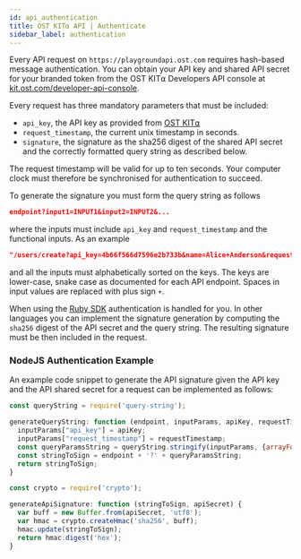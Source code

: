```yaml
---
id: api_authentication
title: OST KIT⍺ API | Authenticate
sidebar_label: authentication
---
```


Every API request on `https://playgroundapi.ost.com` requires hash-based message authentication.  You can obtain your API key and shared API secret for your branded token from the OST KIT⍺ Developers API console at [<u>kit.ost.com/developer-api-console</u>](https://kit.ost.com/developer-api-console).

Every request has three mandatory parameters that must be included:
- `api_key`, the API key as provided from [<u>OST KIT⍺</u>](kit.ost.com/developer-api-console)
- `request_timestamp`, the current unix timestamp in seconds.
- `signature`, the signature as the sha256 digest of the shared API secret and the correctly formatted query string as described below.

The request timestamp will be valid for up to ten seconds.  Your computer clock must therefore be synchronised for authentication to succeed.

To generate the signature you must form the query string as follows

```json
endpoint?input1=INPUT1&input2=INPUT2&...
```

where the inputs must include `api_key` and `request_timestamp` and the functional inputs. As an example

```json
"/users/create?api_key=4b66f566d7596e2b733b&name=Alice+Anderson&request_timestamp=1521073147"
```

and all the inputs must alphabetically sorted on the keys.  The keys are lower-case, snake case as documented for each API endpoint.  Spaces in input values are replaced with plus sign `+`.

When using the [<u>Ruby SDK</u>](3_01_SDK_RUBY.md) authentication is handled for you.  In other languages you can implement the signature generation by computing the `sha256` digest of the API secret and the query string.  The resulting signature must be then included in the request.

### NodeJS Authentication Example

An example code snippet to generate the API signature given the API key and the API shared secret for a request can be implemented as follows:

```javascript
const queryString = require('query-string');

generateQueryString: function (endpoint, inputParams, apiKey, requestTimestamp) {
  inputParams["api_key"] = apiKey;
  inputParams["request_timestamp"] = requestTimestamp;
  const queryParamsString = queryString.stringify(inputParams, {arrayFormat: 'bracket'}).replace(/%20/g, '+');
  const stringToSign = endpoint + '?' + queryParamsString;
  return stringToSign;
}
```

```javascript
const crypto = require('crypto');

generateApiSignature: function (stringToSign, apiSecret) {
  var buff = new Buffer.from(apiSecret, 'utf8');
  var hmac = crypto.createHmac('sha256', buff);
  hmac.update(stringToSign);
  return hmac.digest('hex');
}
```
